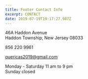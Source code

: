 ```yaml
---
title: Footer Contact Info
excerpt: CONTACT
date: 2019-07-19T19:17:27.987Z
---
```


46A Haddon Avenue  
Haddon Township, New Jersey 08033 

856 220 9961
  
quericas2019@gmail.com
  
Monday - Saturday 11 am to 9 pm  
Sunday closed
